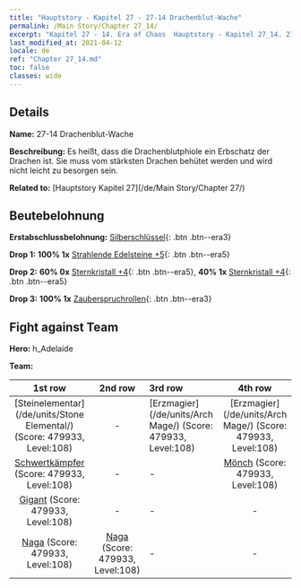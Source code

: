 ```yaml
---
title: "Hauptstory - Kapitel 27 - 27-14 Drachenblut-Wache"
permalink: /Main Story/Chapter 27_14/
excerpt: "Kapitel 27 - 14. Era of Chaos  Hauptstory - Kapitel 27_14. 27-14 Drachenblut-Wache"
last_modified_at: 2021-04-12
locale: de
ref: "Chapter 27_14.md"
toc: false
classes: wide
---
```


## Details

 **Name:** 27-14 Drachenblut-Wache

 **Beschreibung:** Es heißt, dass die Drachenblutphiole ein Erbschatz der Drachen ist. Sie muss vom stärksten Drachen behütet werden und wird nicht leicht zu besorgen sein.

 **Related to:** [Hauptstory Kapitel 27](/de/Main Story/Chapter 27/)

## Beutebelohnung

 **Erstabschlussbelohnung:** [Silberschlüssel](/de/Items/con_693/){: .btn .btn--era3}

 **Drop 1:** **100% 1x** [Strahlende Edelsteine +5](/de/Items/mat_100/){: .btn .btn--era5}

 **Drop 2:** **60% 0x** [Sternkristall +4](/de/Items/mat_94/){: .btn .btn--era5}, **40% 1x** [Sternkristall +4](/de/Items/mat_94/){: .btn .btn--era5}

 **Drop 3:** **100% 1x** [Zauberspruchrollen](/de/Items/con_694/){: .btn .btn--era3}


## Fight against Team
 **Hero:** h_Adelaide

 **Team:**


  | 1st row | 2nd row | 3rd row | 4th row |
  |:----:|:----:|:----|:----:|
  | [Steinelementar](/de/units/Stone Elemental/) (Score: 479933, Level:108)  | - | [Erzmagier](/de/units/Arch Mage/) (Score: 479933, Level:108)  | [Erzmagier](/de/units/Arch Mage/) (Score: 479933, Level:108)  |
  | [Schwertkämpfer](/de/units/Swordsman/) (Score: 479933, Level:108)  | - | - | [Mönch](/de/units/Monk/) (Score: 479933, Level:108)  |
  | [Gigant](/de/units/Giant/) (Score: 479933, Level:108)  | - | - | - |
  | [Naga](/de/units/Naga/) (Score: 479933, Level:108)  | [Naga](/de/units/Naga/) (Score: 479933, Level:108)  | - | - |



